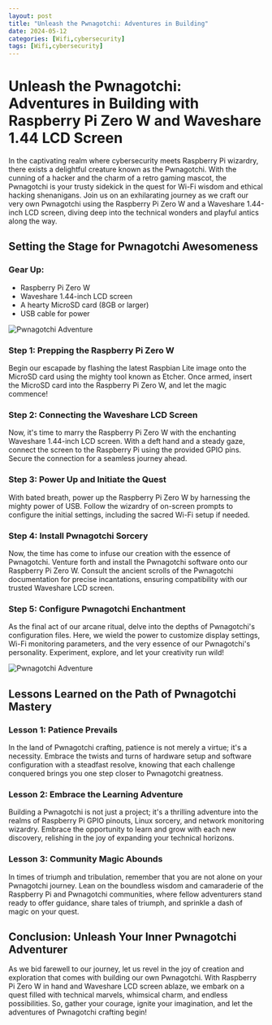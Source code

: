 ```yaml
---
layout: post
title: "Unleash the Pwnagotchi: Adventures in Building"
date: 2024-05-12
categories: [Wifi,cybersecurity]
tags: [Wifi,cybersecurity]
---
```




# Unleash the Pwnagotchi: Adventures in Building with Raspberry Pi Zero W and Waveshare 1.44 LCD Screen

In the captivating realm where cybersecurity meets Raspberry Pi wizardry, there exists a delightful creature known as the Pwnagotchi. With the cunning of a hacker and the charm of a retro gaming mascot, the Pwnagotchi is your trusty sidekick in the quest for Wi-Fi wisdom and ethical hacking shenanigans. Join us on an exhilarating journey as we craft our very own Pwnagotchi using the Raspberry Pi Zero W and a Waveshare 1.44-inch LCD screen, diving deep into the technical wonders and playful antics along the way.

## Setting the Stage for Pwnagotchi Awesomeness

### Gear Up:
- Raspberry Pi Zero W
- Waveshare 1.44-inch LCD screen
- A hearty MicroSD card (8GB or larger)
- USB cable for power


![Pwnagotchi Adventure](https://i.imgur.com/V8eMKKv.jpg)



### Step 1: Prepping the Raspberry Pi Zero W
Begin our escapade by flashing the latest Raspbian Lite image onto the MicroSD card using the mighty tool known as Etcher. Once armed, insert the MicroSD card into the Raspberry Pi Zero W, and let the magic commence!

### Step 2: Connecting the Waveshare LCD Screen
Now, it's time to marry the Raspberry Pi Zero W with the enchanting Waveshare 1.44-inch LCD screen. With a deft hand and a steady gaze, connect the screen to the Raspberry Pi using the provided GPIO pins. Secure the connection for a seamless journey ahead.

### Step 3: Power Up and Initiate the Quest
With bated breath, power up the Raspberry Pi Zero W by harnessing the mighty power of USB. Follow the wizardry of on-screen prompts to configure the initial settings, including the sacred Wi-Fi setup if needed.

### Step 4: Install Pwnagotchi Sorcery
Now, the time has come to infuse our creation with the essence of Pwnagotchi. Venture forth and install the Pwnagotchi software onto our Raspberry Pi Zero W. Consult the ancient scrolls of the Pwnagotchi documentation for precise incantations, ensuring compatibility with our trusted Waveshare LCD screen.

### Step 5: Configure Pwnagotchi Enchantment
As the final act of our arcane ritual, delve into the depths of Pwnagotchi's configuration files. Here, we wield the power to customize display settings, Wi-Fi monitoring parameters, and the very essence of our Pwnagotchi's personality. Experiment, explore, and let your creativity run wild!


![Pwnagotchi Adventure](https://i.imgur.com/mKtiZDE.jpg)


## Lessons Learned on the Path of Pwnagotchi Mastery

### Lesson 1: Patience Prevails
In the land of Pwnagotchi crafting, patience is not merely a virtue; it's a necessity. Embrace the twists and turns of hardware setup and software configuration with a steadfast resolve, knowing that each challenge conquered brings you one step closer to Pwnagotchi greatness.

### Lesson 2: Embrace the Learning Adventure
Building a Pwnagotchi is not just a project; it's a thrilling adventure into the realms of Raspberry Pi GPIO pinouts, Linux sorcery, and network monitoring wizardry. Embrace the opportunity to learn and grow with each new discovery, relishing in the joy of expanding your technical horizons.

### Lesson 3: Community Magic Abounds
In times of triumph and tribulation, remember that you are not alone on your Pwnagotchi journey. Lean on the boundless wisdom and camaraderie of the Raspberry Pi and Pwnagotchi communities, where fellow adventurers stand ready to offer guidance, share tales of triumph, and sprinkle a dash of magic on your quest.

## Conclusion: Unleash Your Inner Pwnagotchi Adventurer

As we bid farewell to our journey, let us revel in the joy of creation and exploration that comes with building our own Pwnagotchi. With Raspberry Pi Zero W in hand and Waveshare LCD screen ablaze, we embark on a quest filled with technical marvels, whimsical charm, and endless possibilities. So, gather your courage, ignite your imagination, and let the adventures of Pwnagotchi crafting begin!
